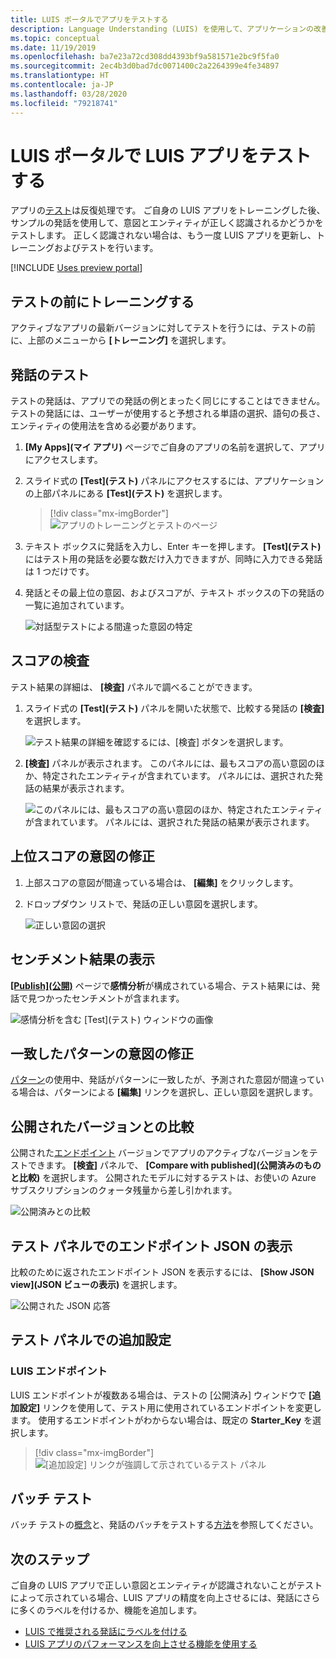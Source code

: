 ```yaml
---
title: LUIS ポータルでアプリをテストする
description: Language Understanding (LUIS) を使用して、アプリケーションの改善とその言語解釈の向上に継続的に取り組みます。
ms.topic: conceptual
ms.date: 11/19/2019
ms.openlocfilehash: ba7e23a72cd308dd4393bf9a581571e2bc9f5fa0
ms.sourcegitcommit: 2ec4b3d0bad7dc0071400c2a2264399e4fe34897
ms.translationtype: HT
ms.contentlocale: ja-JP
ms.lasthandoff: 03/28/2020
ms.locfileid: "79218741"
---
```

# <a name="test-your-luis-app-in-the-luis-portal"></a>LUIS ポータルで LUIS アプリをテストする

アプリの[テスト](luis-concept-test.md)は反復処理です。 ご自身の LUIS アプリをトレーニングした後、サンプルの発話を使用して、意図とエンティティが正しく認識されるかどうかをテストします。 正しく認識されない場合は、もう一度 LUIS アプリを更新し、トレーニングおよびテストを行います。

[!INCLUDE [Uses preview portal](includes/uses-portal-preview.md)]

<!-- anchors for H2 name changes -->
<a name="train-your-app"></a>
<a name="test-your-app"></a>
<a name="access-the-test-page"></a>
<a name="luis-interactive-testing"></a>

## <a name="train-before-testing"></a>テストの前にトレーニングする

アクティブなアプリの最新バージョンに対してテストを行うには、テストの前に、上部のメニューから **[トレーニング]** を選択します。

## <a name="test-an-utterance"></a>発話のテスト

テストの発話は、アプリでの発話の例とまったく同じにすることはできません。 テストの発話には、ユーザーが使用すると予想される単語の選択、語句の長さ、エンティティの使用法を含める必要があります。

1. **[My Apps]\(マイ アプリ\)** ページでご自身のアプリの名前を選択して、アプリにアクセスします。

1. スライド式の **[Test]\(テスト\)** パネルにアクセスするには、アプリケーションの上部パネルにある **[Test]\(テスト\)** を選択します。

    > [!div class="mx-imgBorder"]
    > ![アプリのトレーニングとテストのページ](./media/luis-how-to-interactive-test/test.png)

1. テキスト ボックスに発話を入力し、Enter キーを押します。 **[Test]\(テスト\)** にはテスト用の発話を必要な数だけ入力できますが、同時に入力できる発話は 1 つだけです。

1. 発話とその最上位の意図、およびスコアが、テキスト ボックスの下の発話の一覧に追加されています。

    ![対話型テストによる間違った意図の特定](./media/luis-how-to-interactive-test/test-weather-1.png)

## <a name="inspect-score"></a>スコアの検査

テスト結果の詳細は、 **[検査]** パネルで調べることができます。

1. スライド式の **[Test]\(テスト\)** パネルを開いた状態で、比較する発話の **[検査]** を選択します。

    ![テスト結果の詳細を確認するには、[検査] ボタンを選択します。](./media/luis-how-to-interactive-test/inspect.png)

1. **[検査]** パネルが表示されます。 このパネルには、最もスコアの高い意図のほか、特定されたエンティティが含まれています。 パネルには、選択された発話の結果が表示されます。

    ![このパネルには、最もスコアの高い意図のほか、特定されたエンティティが含まれています。 パネルには、選択された発話の結果が表示されます。](./media/luis-how-to-interactive-test/inspect-panel.png)

## <a name="correct-top-scoring-intent"></a>上位スコアの意図の修正

1. 上部スコアの意図が間違っている場合は、 **[編集]** をクリックします。

1.  ドロップダウン リストで、発話の正しい意図を選択します。

    ![正しい意図の選択](./media/luis-how-to-interactive-test/intent-select.png)

## <a name="view-sentiment-results"></a>センチメント結果の表示

**[[Publish]\(公開\)](luis-how-to-publish-app.md#enable-sentiment-analysis)** ページで**感情分析**が構成されている場合、テスト結果には、発話で見つかったセンチメントが含まれます。

![感情分析を含む [Test]\(テスト\) ウィンドウの画像](./media/luis-how-to-interactive-test/sentiment.png)

## <a name="correct-matched-patterns-intent"></a>一致したパターンの意図の修正

[パターン](luis-concept-patterns.md)の使用中、発話がパターンに一致したが、予測された意図が間違っている場合は、パターンによる **[編集]** リンクを選択し、正しい意図を選択します。

## <a name="compare-with-published-version"></a>公開されたバージョンとの比較

公開された[エンドポイント](luis-glossary.md#endpoint) バージョンでアプリのアクティブなバージョンをテストできます。 **[検査]** パネルで、 **[Compare with published]\(公開済みのものと比較\)** を選択します。 公開されたモデルに対するテストは、お使いの Azure サブスクリプションのクォータ残量から差し引かれます。

![公開済みとの比較](./media/luis-how-to-interactive-test/inspect-panel-compare.png)

## <a name="view-endpoint-json-in-test-panel"></a>テスト パネルでのエンドポイント JSON の表示
比較のために返されたエンドポイント JSON を表示するには、 **[Show JSON view]\(JSON ビューの表示\)** を選択します。

![公開された JSON 応答](./media/luis-how-to-interactive-test/inspect-panel-compare-json.png)

## <a name="additional-settings-in-test-panel"></a>テスト パネルでの追加設定

### <a name="luis-endpoint"></a>LUIS エンドポイント

LUIS エンドポイントが複数ある場合は、テストの [公開済み] ウィンドウで **[追加設定]** リンクを使用して、テスト用に使用されているエンドポイントを変更します。 使用するエンドポイントがわからない場合は、既定の **Starter_Key** を選択します。

> [!div class="mx-imgBorder"]
> ![[追加設定] リンクが強調して示されているテスト パネル](media/luis-how-to-interactive-test/additional-settings-v3-settings.png)


## <a name="batch-testing"></a>バッチ テスト
バッチ テストの[概念](luis-concept-batch-test.md)と、発話のバッチをテストする[方法](luis-how-to-batch-test.md)を参照してください。

## <a name="next-steps"></a>次のステップ

ご自身の LUIS アプリで正しい意図とエンティティが認識されないことがテストによって示されている場合、LUIS アプリの精度を向上させるには、発話にさらに多くのラベルを付けるか、機能を追加します。

* [LUIS で推奨される発話にラベルを付ける](luis-how-to-review-endpoint-utterances.md)
* [LUIS アプリのパフォーマンスを向上させる機能を使用する](luis-how-to-add-features.md)
